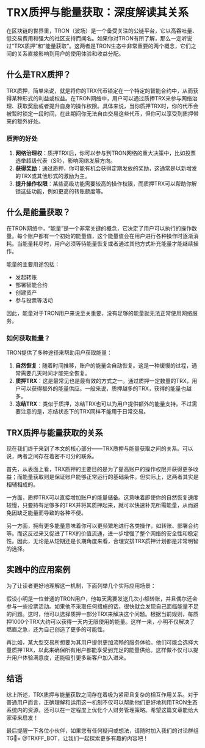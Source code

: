 # TRX质押与能量获取：深度解读其关系

在区块链的世界里，TRON（波场）是一个备受关注的公链平台，它以高吞吐量、低交易费用和强大的社区支持而闻名。如果你对TRON有所了解，那么一定听说过“TRX质押”和“能量获取”。这两者是TRON生态中非常重要的两个概念，它们之间的关系直接影响到用户的使用体验和收益分配。

## 什么是TRX质押？

TRX质押，简单来说，就是将你的TRX代币锁定在一个特定的智能合约中，从而获得某种形式的利益或权益。在TRON网络中，用户可以通过质押TRX来参与网络治理、获取奖励或者提升自身的操作权限。具体来说，当你质押TRX时，你的代币会被暂时锁定一段时间，在此期间你无法自由交易这些代币，但你可以享受到质押带来的额外好处。

### 质押的好处

1. **网络治理权**：质押TRX后，你可以参与到TRON网络的重大决策中，比如投票选举超级代表（SR），影响网络发展方向。
2. **获得奖励**：通过质押，你可能有机会获得定期发放的奖励，这通常是以新增发的TRX或其他形式的激励为主。
3. **提升操作权限**：某些高级功能需要较高的操作权限，而质押TRX可以帮助你解锁这些功能，例如更高的转账额度等。

## 什么是能量获取？

在TRON网络中，“能量”是一个非常关键的概念，它决定了用户可以执行的操作数量。每个账户都有一个初始的能量值，这个能量值会在用户进行各种操作时逐渐消耗。当能量耗尽时，用户必须等待能量恢复或者通过其他方式补充能量才能继续操作。

能量的主要用途包括：

- 发起转账
- 部署智能合约
- 创建资产
- 参与投票等活动

因此，能量对于TRON用户来说至关重要，没有足够的能量就无法正常使用网络服务。

### 如何获取能量？

TRON提供了多种途径来帮助用户获取能量：

1. **自然恢复**：随着时间推移，账户的能量会自动恢复。这是一种缓慢的过程，通常需要几天时间才能完全恢复。
2. **质押TRX**：这是最常见也是最有效的方式之一。通过质押一定数量的TRX，用户可以获得额外的能量供应。一般来说，质押越多的TRX，获得的能量也越多。
3. **冻结TRX**：类似于质押，冻结TRX也可以为用户提供额外的能量支持。不过需要注意的是，冻结状态下的TRX同样不能用于日常交易。

## TRX质押与能量获取的关系

现在我们终于来到了本文的核心部分——TRX质押与能量获取之间的关系。可以说，两者之间存在着密不可分的联系。

首先，从表面上看，TRX质押的主要目的是为了提高账户的操作权限并获得更多收益；而能量获取则是保证账户能够正常运行的基础条件。但实际上，这两者其实是相辅相成的。

一方面，质押TRX可以直接增加账户的能量储备。这意味着即使你的自然恢复速度较慢，只要持有足够多的TRX并将其质押起来，就可以快速补充所需能量，从而避免因缺乏能量而导致的各种不便。

另一方面，拥有更多能量意味着你可以更频繁地进行各类操作，如转账、部署合约等。而这反过来又促进了TRX的价值流通，进一步增强了整个网络的安全性和稳定性。因此，无论是从短期还是长期角度来看，合理安排TRX质押计划都是非常明智的选择。

## 实践中的应用案例

为了让读者更好地理解这一机制，下面列举几个实际应用场景：

假设小明是一位普通的TRON用户，他每天需要发送几次小额转账，并且偶尔还会参与一些投票活动。如果他不采取任何措施的话，很快就会发现自己面临能量不足的问题。这时，他可以选择质押一部分TRX来解决这个问题。根据当前规则，每质押1000个TRX大约可以获得一天内无限使用的能量。这样一来，小明不仅解决了燃眉之急，还为自己创造了更多的可能性。

再比如，某大型交易所想要为其用户提供更加流畅的服务体验。他们可能会选择大量质押TRX，以此来确保所有用户都能享受到充足的能量供给。这样做不仅可以提升用户体验满意度，还能吸引更多新客户加入进来。

## 结语

综上所述，TRX质押与能量获取之间存在着极为紧密且复杂的相互作用关系。对于普通用户而言，正确理解和运用这一机制不仅可以帮助他们更好地利用TRON生态系统内的资源，还可以在一定程度上优化个人财务管理策略。希望这篇文章能给大家带来启发！

最后提醒一下各位小伙伴，如果您有任何疑问或想法，请随时加入我们的讨论群组TG💪+ @TRXFF_BOT，让我们一起探索更多有趣的内容吧！